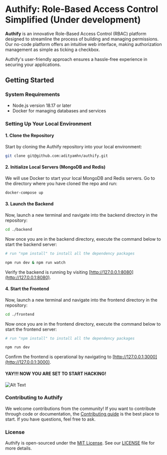 
# Authify: Role-Based Access Control Simplified (Under development)

**Authify** is an innovative Role-Based Access Control (RBAC) platform designed to streamline the process of building and managing permissions. Our no-code platform offers an intuitive web interface, making authorization management as simple as ticking a checkbox. 

Authify's user-friendly approach ensures a hassle-free experience in securing your applications.

## Getting Started

### System Requirements

- Node.js version 18.17 or later
- Docker for managing databases and services

### Setting Up Your Local Environment

#### 1. Clone the Repository

Start by cloning the Authify repository into your local environment:

```bash
git clone git@github.com:adityamhn/authify.git
```

#### 2. Initialize Local Servers (MongoDB and Redis)

We will use Docker to start your local MongoDB and Redis servers. Go to the directory where you have cloned the repo and run:

```bash
docker-compose up
```

#### 3. Launch the Backend

Now, launch a new terminal and navigate into the backend directory in the repository: 

```bash
cd ./backend
```

Now once you are in the backend directory, execute the command below to start the backend server:

```bash
# run "npm install" to install all the dependency packages

npm run dev & npm run watch
```

Verify the backend is running by visiting [http://127.0.0.1:8080](http://127.0.0.1:8080).

#### 4. Start the Frontend

Now, launch a new terminal and navigate into the frontend directory in the repository: 

```bash
cd ./frontend
```

Now once you are in the frontend directory, execute the command below to start the frontend server:

```bash
# run "npm install" to install all the dependency packages

npm run dev
```

Confirm the frontend is operational by navigating to [http://127.0.0.1:3000](http://127.0.0.1:3000).  

#### YAY!!! NOW YOU ARE SET TO START HACKING!
![Alt Text](https://media.tenor.com/YbmQHDSJvbkAAAAC/thumbs-up-hacker.gif)



### Contributing to Authify
We welcome contributions from the community! If you want to contribute through code or documentation, the [Contributing guide](https://github.com/adityamhn/authify/blob/main/CONTRIBUTING.md) is the best place to start. If you have questions, feel free to ask.

### License
Authify is open-sourced under the [MIT License](https://choosealicense.com/licenses/mit/). See our [LICENSE](https://raw.githubusercontent.com/adityamhn/authify/main/LICENSE) file for more details.

